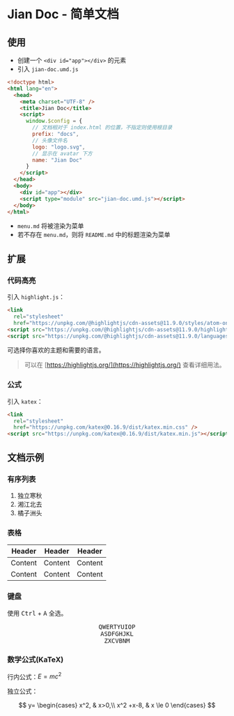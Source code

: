 # Jian Doc - 简单文档

## 使用

- 创建一个 `<div id="app"></div>` 的元素
- 引入 `jian-doc.umd.js`

```html
<!doctype html>
<html lang="en">
  <head>
    <meta charset="UTF-8" />
    <title>Jian Doc</title>
    <script>
      window.$config = {
        // 文档相对于 index.html 的位置，不指定则使用根目录
        prefix: "docs",
        // 头像文件名
        logo: "logo.svg",
        // 显示在 avatar 下方
        name: "Jian Doc"
      }
    </script>
  </head>
  <body>
    <div id="app"></div>
    <script type="module" src="jian-doc.umd.js"></script>
  </body>
</html>
```

- `menu.md` 将被渲染为菜单
- 若不存在 `menu.md`，则将 `README.md` 中的标题渲染为菜单

## 扩展

### 代码高亮

引入 `highlight.js`：

```html
<link
  rel="stylesheet"
  href="https://unpkg.com/@highlightjs/cdn-assets@11.9.0/styles/atom-one-dark.min.css" />
<script src="https://unpkg.com/@highlightjs/cdn-assets@11.9.0/highlight.min.js"></script>
<script src="https://unpkg.com/@highlightjs/cdn-assets@11.9.0/languages/xml.min.js"></script>
```

可选择你喜欢的主题和需要的语言。

> 可以在 [https://highlightjs.org/](https://highlightjs.org/) 查看详细用法。

### 公式

引入 `katex`：

```html
<link
  rel="stylesheet"
  href="https://unpkg.com/katex@0.16.9/dist/katex.min.css" />
<script src="https://unpkg.com/katex@0.16.9/dist/katex.min.js"></script>
```

## 文档示例

### 有序列表

1. 独立寒秋
2. 湘江北去
3. 橘子洲头

### 表格

| Header  | Header  | Header  |
| :-----: | :-----: | :-----: |
| Content | Content | Content |
| Content | Content | Content |

### 键盘

使用 <kbd>Ctrl</kbd> + <kbd>A</kbd> 全选。

<div style="text-align: center">
  <kbd>Q</kbd><kbd>W</kbd><kbd>E</kbd><kbd>R</kbd><kbd>T</kbd><kbd>Y</kbd><kbd>U</kbd><kbd>I</kbd><kbd>O</kbd><kbd>P</kbd>
  <br>
  <kbd>A</kbd><kbd>S</kbd><kbd>D</kbd><kbd>F</kbd><kbd>G</kbd><kbd>H</kbd><kbd>J</kbd><kbd>K</kbd><kbd>L</kbd>
  <br>
  <kbd>Z</kbd><kbd>X</kbd><kbd>C</kbd><kbd>V</kbd><kbd>B</kbd><kbd>N</kbd><kbd>M</kbd>
</div>

### 数学公式(KaTeX)

行内公式：$E=mc^2$

独立公式：

$$
y= \begin{cases} x^2, & x>0,\\ x^2 +x-8, & x \le 0 \end{cases}
$$
